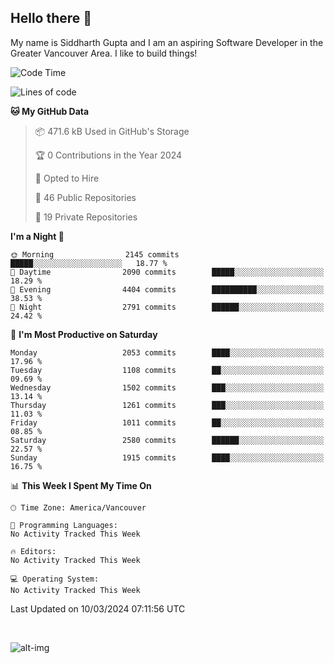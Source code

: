## Hello there :wave:

My name is Siddharth Gupta and I am an aspiring Software Developer in the Greater Vancouver Area. I like to build things!

<!-- ![gif](https://github.com/siddg97/siddg97/blob/master/dino.gif) -->

<!--START_SECTION:waka-->
![Code Time](http://img.shields.io/badge/Code%20Time-1%2C900%20hrs%2054%20mins-blue)

![Lines of code](https://img.shields.io/badge/From%20Hello%20World%20I%27ve%20Written-18.1%20million%20lines%20of%20code-blue)

**🐱 My GitHub Data** 

> 📦 471.6 kB Used in GitHub's Storage 
 > 
> 🏆 0 Contributions in the Year 2024
 > 
> 💼 Opted to Hire
 > 
> 📜 46 Public Repositories 
 > 
> 🔑 19 Private Repositories 
 > 
**I'm a Night 🦉** 

```text
🌞 Morning                2145 commits        █████░░░░░░░░░░░░░░░░░░░░   18.77 % 
🌆 Daytime                2090 commits        █████░░░░░░░░░░░░░░░░░░░░   18.29 % 
🌃 Evening                4404 commits        ██████████░░░░░░░░░░░░░░░   38.53 % 
🌙 Night                  2791 commits        ██████░░░░░░░░░░░░░░░░░░░   24.42 % 
```
📅 **I'm Most Productive on Saturday** 

```text
Monday                   2053 commits        ████░░░░░░░░░░░░░░░░░░░░░   17.96 % 
Tuesday                  1108 commits        ██░░░░░░░░░░░░░░░░░░░░░░░   09.69 % 
Wednesday                1502 commits        ███░░░░░░░░░░░░░░░░░░░░░░   13.14 % 
Thursday                 1261 commits        ███░░░░░░░░░░░░░░░░░░░░░░   11.03 % 
Friday                   1011 commits        ██░░░░░░░░░░░░░░░░░░░░░░░   08.85 % 
Saturday                 2580 commits        ██████░░░░░░░░░░░░░░░░░░░   22.57 % 
Sunday                   1915 commits        ████░░░░░░░░░░░░░░░░░░░░░   16.75 % 
```


📊 **This Week I Spent My Time On** 

```text
🕑︎ Time Zone: America/Vancouver

💬 Programming Languages: 
No Activity Tracked This Week

🔥 Editors: 
No Activity Tracked This Week

💻 Operating System: 
No Activity Tracked This Week
```


 Last Updated on 10/03/2024 07:11:56 UTC
<!--END_SECTION:waka-->

<br>

![alt-img](https://github-readme-stats.vercel.app/api?username=siddg97&count_private=true&theme=nightowl&show_icons=true)

